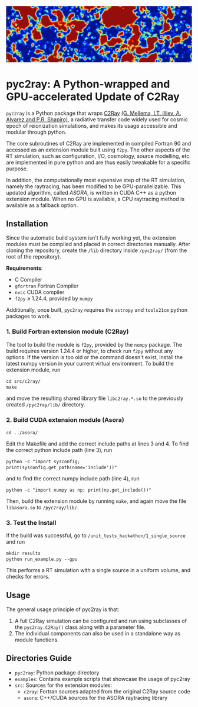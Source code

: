 <a name="logo"/>
<div align="left">
<img src="banner_test.lpng" width="600"></img>
</a>
</div>

# pyc2ray: A Python-wrapped and GPU-accelerated Update of C2Ray
`pyc2ray` is a Python package that wraps [C2Ray](https://github.com/garrelt/C2-Ray3Dm/tree/factorization) [(G. Mellema, I.T. Illiev, A. Alvarez and P.R. Shapiro)](https://ui.adsabs.harvard.edu/link_gateway/2006NewA...11..374M/doi:10.48550/arXiv.astro-ph/0508416), a radiative transfer code widely used for cosmic epoch of reionization simulations, and makes its usage accessible and modular through python.

The core subroutines of C2Ray are implemented in compiled Fortran 90 and accessed as an extension module
built using `f2py`. The other aspects of the RT simulation, such as configuration, I/O, cosmology, source modelling, etc.
are implemented in pure python and are thus easily tweakable for a specific purpose.

In addition, the computationally most expensive step of the RT simulation, namely the raytracing,
has been modified to be GPU-parallelizable. This updated algorithm, called _ASORA_, is written
in CUDA C++ as a python extension module. When no GPU is available, a CPU raytracing method is available as a fallback option.

## Installation
Since the automatic build system isn't fully working yet, the extension modules must be compiled and placed in correct directories manually. After cloning the repository, create the `/lib` directory inside `/pyc2ray/` (from the root of the repository).

**Requirements**:
- C Compiler
- `gfortran` Fortran Compiler
- `nvcc` CUDA compiler
- `f2py` $\geq$ 1.24.4, provided by `numpy`

Additionally, once built, `pyc2ray` requires the `astropy` and `tools21cm` python packages to work.

### 1. Build Fortran extension module (C2Ray)

The tool to build the module is `f2py`, provided by the `numpy` package. The build requires version 1.24.4 or higher, to check run `f2py` without any options. If the version is too old or the command doesn't exist, install the latest numpy version in your current virtual environment. To build the extension module, run
```
cd src/c2ray/
make
```
and move the resulting shared library file `libc2ray.*.so` to the previously created `/pyc2ray/lib/` directory.

### 2. Build CUDA extension module (Asora)
```
cd ../asora/
```
Edit the Makefile and add the correct include paths at lines 3 and 4. To find the correct python include path (line 3), run
```
python -c "import sysconfig; print(sysconfig.get_path(name='include'))"
```
and to find the correct numpy include path (line 4), run
```
python -c "import numpy as np; print(np.get_include())"
```
Then, build the extension module by running `make`, and again move the file `libasora.so` to `/pyc2ray/lib/`.

### 3. Test the Install
If the build was successful, go to `/unit_tests_hackathon/1_single_source` and run
```
mkdir results
python run_example.py --gpu
```
This performs a RT simulation with a single source in a uniform volume, and checks for errors.

## Usage
The general usage principle of pyc2ray is that:
1. A full C2Ray simulation can be configured and run using subclasses of the `pyc2ray.C2Ray()` class along with a parameter file.
2. The individual components can also be used in a standalone way as module functions.


## Directories Guide
* `pyc2ray`: Python package directory
* `examples`: Contains example scripts that showcase the usage of pyc2ray
* `src`: Sources for the extension modules:
    * `c2ray`: Fortran sources adapted from the original C2Ray source code
    * `asora`: C++/CUDA sources for the ASORA raytracing library
